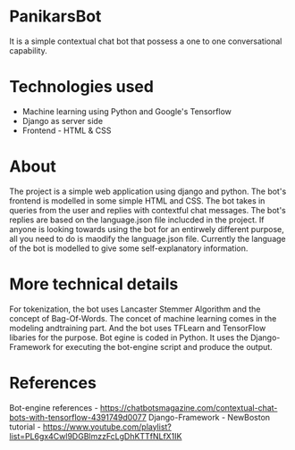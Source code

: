 # PanikarsBot
It is a simple contextual chat bot that possess a one to one conversational capability.
# Technologies used
- Machine learning using Python and Google's Tensorflow
- Django as server side
- Frontend - HTML & CSS
# About
The project is a simple web application using django and python. The bot's frontend is modelled in some simple HTML and CSS. The bot takes in queries from the user and replies with contextful chat messages.
The bot's replies are based on the language.json file inclucded in the project. If anyone is looking towards using the bot for an entirwely different purpose, all you need to do is maodify the language.json file. Currently the language of the bot is modelled to give some self-explanatory information.
# More technical details
For tokenization, the bot uses Lancaster Stemmer Algorithm and the concept of Bag-Of-Words.
The concet of machine learning comes in the modeling andtraining part. And the bot uses TFLearn and TensorFlow libaries for the purpose.
Bot egine is coded in Python.
It uses the Django-Framework for executing the bot-engine script and produce the output.
# References
Bot-engine references - https://chatbotsmagazine.com/contextual-chat-bots-with-tensorflow-4391749d0077
Django-Framework - NewBoston tutorial - https://www.youtube.com/playlist?list=PL6gx4Cwl9DGBlmzzFcLgDhKTTfNLfX1IK

